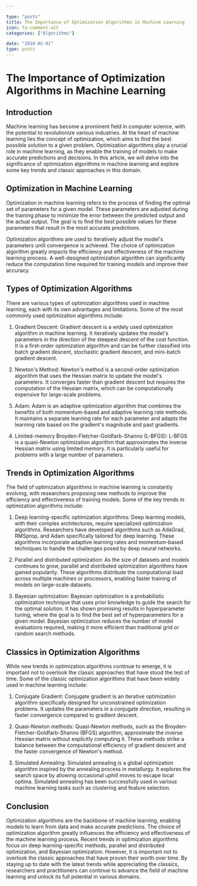 ```yaml
---

type: "posts"
title: The Importance of Optimization Algorithms in Machine Learning
icon: fa-comment-alt
categories: ["Algorithms"]

date: "2018-02-01"
type: posts
---
```





# The Importance of Optimization Algorithms in Machine Learning

## Introduction

Machine learning has become a prominent field in computer science, with the potential to revolutionize various industries. At the heart of machine learning lies the concept of optimization, which aims to find the best possible solution to a given problem. Optimization algorithms play a crucial role in machine learning, as they enable the training of models to make accurate predictions and decisions. In this article, we will delve into the significance of optimization algorithms in machine learning and explore some key trends and classic approaches in this domain.

## Optimization in Machine Learning

Optimization in machine learning refers to the process of finding the optimal set of parameters for a given model. These parameters are adjusted during the training phase to minimize the error between the predicted output and the actual output. The goal is to find the best possible values for these parameters that result in the most accurate predictions.

Optimization algorithms are used to iteratively adjust the model's parameters until convergence is achieved. The choice of optimization algorithm greatly impacts the efficiency and effectiveness of the machine learning process. A well-designed optimization algorithm can significantly reduce the computation time required for training models and improve their accuracy.

## Types of Optimization Algorithms

There are various types of optimization algorithms used in machine learning, each with its own advantages and limitations. Some of the most commonly used optimization algorithms include:

1. Gradient Descent: Gradient descent is a widely used optimization algorithm in machine learning. It iteratively updates the model's parameters in the direction of the steepest descent of the cost function. It is a first-order optimization algorithm and can be further classified into batch gradient descent, stochastic gradient descent, and mini-batch gradient descent.

2. Newton's Method: Newton's method is a second-order optimization algorithm that uses the Hessian matrix to update the model's parameters. It converges faster than gradient descent but requires the computation of the Hessian matrix, which can be computationally expensive for large-scale problems.

3. Adam: Adam is an adaptive optimization algorithm that combines the benefits of both momentum-based and adaptive learning rate methods. It maintains a separate learning rate for each parameter and adapts the learning rate based on the gradient's magnitude and past gradients.

4. Limited-memory Broyden-Fletcher-Goldfarb-Shanno (L-BFGS): L-BFGS is a quasi-Newton optimization algorithm that approximates the inverse Hessian matrix using limited memory. It is particularly useful for problems with a large number of parameters.

## Trends in Optimization Algorithms

The field of optimization algorithms in machine learning is constantly evolving, with researchers proposing new methods to improve the efficiency and effectiveness of training models. Some of the key trends in optimization algorithms include:

1. Deep learning-specific optimization algorithms: Deep learning models, with their complex architectures, require specialized optimization algorithms. Researchers have developed algorithms such as AdaGrad, RMSprop, and Adam specifically tailored for deep learning. These algorithms incorporate adaptive learning rates and momentum-based techniques to handle the challenges posed by deep neural networks.

2. Parallel and distributed optimization: As the size of datasets and models continues to grow, parallel and distributed optimization algorithms have gained popularity. These algorithms distribute the computational load across multiple machines or processors, enabling faster training of models on large-scale datasets.

3. Bayesian optimization: Bayesian optimization is a probabilistic optimization technique that uses prior knowledge to guide the search for the optimal solution. It has shown promising results in hyperparameter tuning, where the goal is to find the best set of hyperparameters for a given model. Bayesian optimization reduces the number of model evaluations required, making it more efficient than traditional grid or random search methods.

## Classics in Optimization Algorithms

While new trends in optimization algorithms continue to emerge, it is important not to overlook the classic approaches that have stood the test of time. Some of the classic optimization algorithms that have been widely used in machine learning include:

1. Conjugate Gradient: Conjugate gradient is an iterative optimization algorithm specifically designed for unconstrained optimization problems. It updates the parameters in a conjugate direction, resulting in faster convergence compared to gradient descent.

2. Quasi-Newton methods: Quasi-Newton methods, such as the Broyden-Fletcher-Goldfarb-Shanno (BFGS) algorithm, approximate the inverse Hessian matrix without explicitly computing it. These methods strike a balance between the computational efficiency of gradient descent and the faster convergence of Newton's method.

3. Simulated Annealing: Simulated annealing is a global optimization algorithm inspired by the annealing process in metallurgy. It explores the search space by allowing occasional uphill moves to escape local optima. Simulated annealing has been successfully used in various machine learning tasks such as clustering and feature selection.

## Conclusion

Optimization algorithms are the backbone of machine learning, enabling models to learn from data and make accurate predictions. The choice of optimization algorithm greatly influences the efficiency and effectiveness of the machine learning process. Recent trends in optimization algorithms focus on deep learning-specific methods, parallel and distributed optimization, and Bayesian optimization. However, it is important not to overlook the classic approaches that have proven their worth over time. By staying up to date with the latest trends while appreciating the classics, researchers and practitioners can continue to advance the field of machine learning and unlock its full potential in various domains.